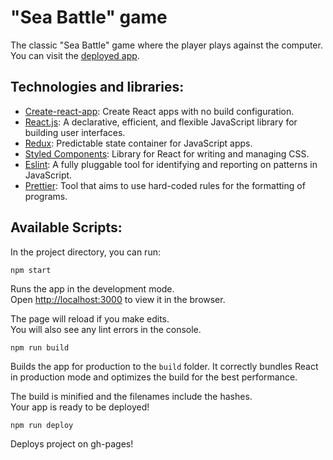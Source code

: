 # "Sea Battle" game

The classic "Sea Battle" game where the player plays against the computer.<br/>
You can visit the [deployed app](http://ssda-developer.github.io/sea-battle).

## Technologies and libraries:
- [Create-react-app](https://github.com/facebook/create-react-app): Create React apps with no build configuration.
- [React.js](https://reactjs.org/): A declarative, efficient, and flexible JavaScript library for building user interfaces.
- [Redux](https://redux.js.org/): Predictable state container for JavaScript apps.
- [Styled Components](https://styled-components.com/): Library for React for writing and managing CSS.
- [Eslint](https://eslint.org/): A fully pluggable tool for identifying and reporting on patterns in JavaScript.
- [Prettier](https://prettier.io/): Tool that aims to use hard-coded rules for the formatting of programs.

## Available Scripts:
In the project directory, you can run:

`npm start`

Runs the app in the development mode.<br>
Open [http://localhost:3000](http://localhost:3000) to view it in the browser.

The page will reload if you make edits.<br>
You will also see any lint errors in the console.

`npm run build`

Builds the app for production to the `build` folder.
It correctly bundles React in production mode and optimizes the build for the best performance.

The build is minified and the filenames include the hashes.<br>
Your app is ready to be deployed!

`npm run deploy`

Deploys project on gh-pages!
